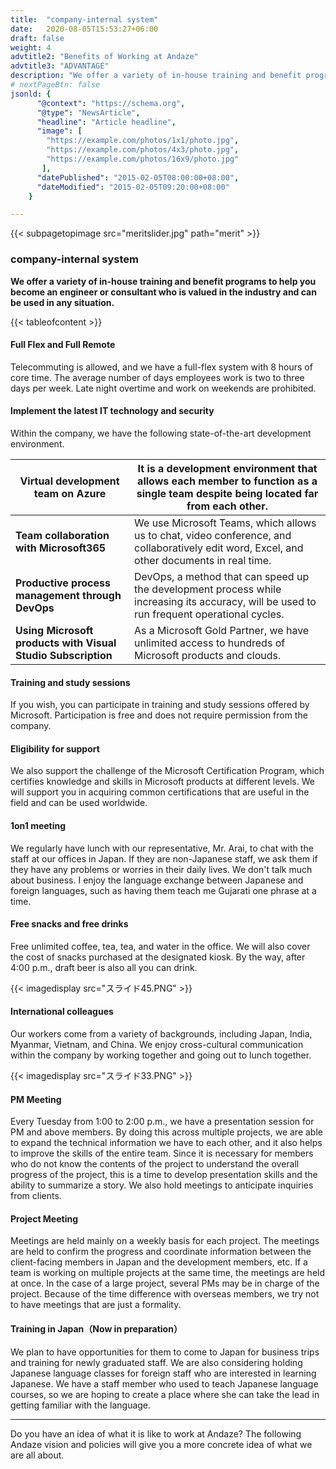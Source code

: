 ```yaml
---
title:  "company-internal system"
date:   2020-08-05T15:53:27+06:00
draft: false
weight: 4
advtitle2: "Benefits of Working at Andaze"
advtitle3: "ADVANTAGE"
description: "We offer a variety of in-house training and benefit programs to help you become an engineer or consultant who is valued in the industry and can be used in any situation."
# nextPageBtn: false
jsonld: {
      "@context": "https://schema.org",
      "@type": "NewsArticle",
      "headline": "Article headline",
      "image": [
        "https://example.com/photos/1x1/photo.jpg",
        "https://example.com/photos/4x3/photo.jpg",
        "https://example.com/photos/16x9/photo.jpg"
       ],
      "datePublished": "2015-02-05T08:00:00+08:00",
      "dateModified": "2015-02-05T09:20:00+08:00"
    }

---
```


{{< subpagetopimage src="meritslider.jpg" path="merit" >}}

### company-internal system

**We offer a variety of in-house training and benefit programs to help you become an engineer or consultant who is valued in the industry and can be used in any situation.**

{{< tableofcontent >}}

#### Full Flex and Full Remote

Telecommuting is allowed, and we have a full-flex system with 8 hours of core time. The average number of days employees work is two to three days per week. Late night overtime and work on weekends are prohibited.

#### Implement the latest IT technology and security

Within the company, we have the following state-of-the-art development environment.

<div class='table-width'>

|**Virtual development team on Azure**|It is a development environment that allows each member to function as a single team despite being located far from each other.|
|---|---|
|**Team collaboration with Microsoft365**|We use Microsoft Teams, which allows us to chat, video conference, and collaboratively edit word, Excel, and other documents in real time.|
|**Productive process management through DevOps**|DevOps, a method that can speed up the development process while increasing its accuracy, will be used to run frequent operational cycles.|
|**Using Microsoft products with Visual Studio Subscription**|As a Microsoft Gold Partner, we have unlimited access to hundreds of Microsoft products and clouds.|

</div>

#### Training and study sessions

If you wish, you can participate in training and study sessions offered by Microsoft. Participation is free and does not require permission from the company.

#### Eligibility for support

We also support the challenge of the Microsoft Certification Program, which certifies knowledge and skills in Microsoft products at different levels. We will support you in acquiring common certifications that are useful in the field and can be used worldwide.

#### 1on1 meeting

We regularly have lunch with our representative, Mr. Arai, to chat with the staff at our offices in Japan. If they are non-Japanese staff, we ask them if they have any problems or worries in their daily lives. We don't talk much about business. I enjoy the language exchange between Japanese and foreign languages, such as having them teach me Gujarati one phrase at a time.

#### Free snacks and free drinks

Free unlimited coffee, tea, tea, and water in the office. We will also cover the cost of snacks purchased at the designated kiosk. By the way, after 4:00 p.m., draft beer is also all you can drink.

{{< imagedisplay  src="スライド45.PNG"  >}}

#### International colleagues

Our workers come from a variety of backgrounds, including Japan, India, Myanmar, Vietnam, and China. We enjoy cross-cultural communication within the company by working together and going out to lunch together.

{{< imagedisplay  src="スライド33.PNG"  >}}

#### PM Meeting

Every Tuesday from 1:00 to 2:00 p.m., we have a presentation session for PM and above members. By doing this across multiple projects, we are able to expand the technical information we have to each other, and it also helps to improve the skills of the entire team. Since it is necessary for members who do not know the contents of the project to understand the overall progress of the project, this is a time to develop presentation skills and the ability to summarize a story. We also hold meetings to anticipate inquiries from clients.

#### Project Meeting

Meetings are held mainly on a weekly basis for each project. The meetings are held to confirm the progress and coordinate information between the client-facing members in Japan and the development members, etc. If a team is working on multiple projects at the same time, the meetings are held at once. In the case of a large project, several PMs may be in charge of the project. Because of the time difference with overseas members, we try not to have meetings that are just a formality.

#### Training in Japan（Now in preparation）

We plan to have opportunities for them to come to Japan for business trips and training for newly graduated staff. We are also considering holding Japanese language classes for foreign staff who are interested in learning Japanese. We have a staff member who used to teach Japanese language courses, so we are hoping to create a place where she can take the lead in getting familiar with the language.

---

Do you have an idea of what it is like to work at Andaze? The following Andaze vision and policies will give you a more concrete idea of what we are all about.
